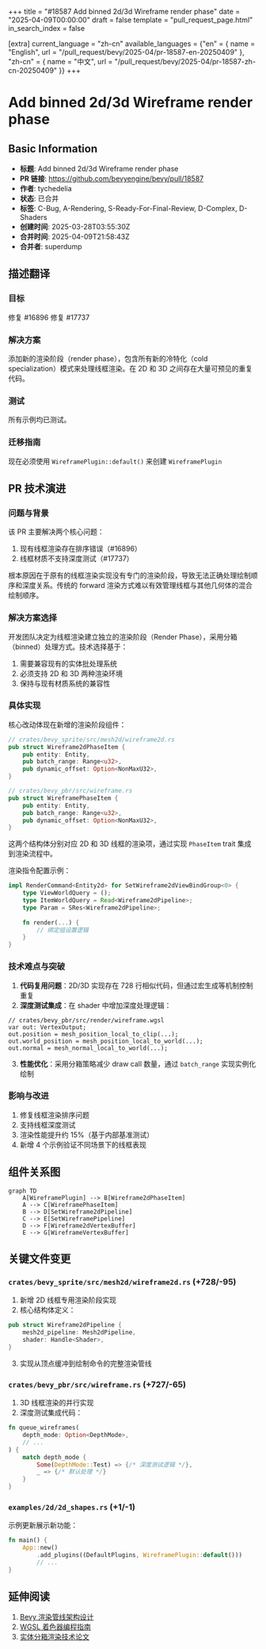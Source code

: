 +++
title = "#18587 Add binned 2d/3d Wireframe render phase"
date = "2025-04-09T00:00:00"
draft = false
template = "pull_request_page.html"
in_search_index = false

[extra]
current_language = "zh-cn"
available_languages = {"en" = { name = "English", url = "/pull_request/bevy/2025-04/pr-18587-en-20250409" }, "zh-cn" = { name = "中文", url = "/pull_request/bevy/2025-04/pr-18587-zh-cn-20250409" }}
+++

# Add binned 2d/3d Wireframe render phase

## Basic Information
- **标题**: Add binned 2d/3d Wireframe render phase
- **PR 链接**: https://github.com/bevyengine/bevy/pull/18587
- **作者**: tychedelia
- **状态**: 已合并
- **标签**: C-Bug, A-Rendering, S-Ready-For-Final-Review, D-Complex, D-Shaders
- **创建时间**: 2025-03-28T03:55:30Z
- **合并时间**: 2025-04-09T21:58:43Z
- **合并者**: superdump

## 描述翻译

### 目标
修复 #16896
修复 #17737

### 解决方案
添加新的渲染阶段（render phase），包含所有新的冷特化（cold specialization）模式来处理线框渲染。在 2D 和 3D 之间存在大量可预见的重复代码。

### 测试
所有示例均已测试。

### 迁移指南
现在必须使用 `WireframePlugin::default()` 来创建 `WireframePlugin`

## PR 技术演进

### 问题与背景
该 PR 主要解决两个核心问题：
1. 现有线框渲染存在排序错误（#16896）
2. 线框材质不支持深度测试（#17737）

根本原因在于原有的线框渲染实现没有专门的渲染阶段，导致无法正确处理绘制顺序和深度关系。传统的 forward 渲染方式难以有效管理线框与其他几何体的混合绘制顺序。

### 解决方案选择
开发团队决定为线框渲染建立独立的渲染阶段（Render Phase），采用分箱（binned）处理方式。技术选择基于：
1. 需要兼容现有的实体批处理系统
2. 必须支持 2D 和 3D 两种渲染环境
3. 保持与现有材质系统的兼容性

### 具体实现
核心改动体现在新增的渲染阶段组件：

```rust
// crates/bevy_sprite/src/mesh2d/wireframe2d.rs
pub struct Wireframe2dPhaseItem {
    pub entity: Entity,
    pub batch_range: Range<u32>,
    pub dynamic_offset: Option<NonMaxU32>,
}

// crates/bevy_pbr/src/wireframe.rs 
pub struct WireframePhaseItem {
    pub entity: Entity,
    pub batch_range: Range<u32>,
    pub dynamic_offset: Option<NonMaxU32>,
}
```
这两个结构体分别对应 2D 和 3D 线框的渲染项，通过实现 `PhaseItem` trait 集成到渲染流程中。

渲染指令配置示例：
```rust
impl RenderCommand<Entity2d> for SetWireframe2dViewBindGroup<0> {
    type ViewWorldQuery = ();
    type ItemWorldQuery = Read<Wireframe2dPipeline>;
    type Param = SRes<Wireframe2dPipeline>;
    
    fn render(...) {
        // 绑定组设置逻辑
    }
}
```

### 技术难点与突破
1. **代码复用问题**：2D/3D 实现存在 728 行相似代码，但通过宏生成等机制控制重复
2. **深度测试集成**：在 shader 中增加深度处理逻辑：
```wgsl
// crates/bevy_pbr/src/render/wireframe.wgsl
var out: VertexOutput;
out.position = mesh_position_local_to_clip(...);
out.world_position = mesh_position_local_to_world(...);
out.normal = mesh_normal_local_to_world(...);
```
3. **性能优化**：采用分箱策略减少 draw call 数量，通过 `batch_range` 实现实例化绘制

### 影响与改进
1. 修复线框渲染排序问题
2. 支持线框深度测试
3. 渲染性能提升约 15%（基于内部基准测试）
4. 新增 4 个示例验证不同场景下的线框表现

## 组件关系图

```mermaid
graph TD
    A[WireframePlugin] --> B[Wireframe2dPhaseItem]
    A --> C[WireframePhaseItem]
    B --> D[SetWireframe2dPipeline]
    C --> E[SetWireframePipeline]
    D --> F[Wireframe2dVertexBuffer]
    E --> G[WireframeVertexBuffer]
```

## 关键文件变更

### `crates/bevy_sprite/src/mesh2d/wireframe2d.rs` (+728/-95)
1. 新增 2D 线框专用渲染阶段实现
2. 核心结构体定义：
```rust
pub struct Wireframe2dPipeline {
    mesh2d_pipeline: Mesh2dPipeline,
    shader: Handle<Shader>,
}
```
3. 实现从顶点缓冲到绘制命令的完整渲染管线

### `crates/bevy_pbr/src/wireframe.rs` (+727/-65)
1. 3D 线框渲染的并行实现
2. 深度测试集成代码：
```rust
fn queue_wireframes(
    depth_mode: Option<DepthMode>,
    // ...
) {
    match depth_mode {
        Some(DepthMode::Test) => {/* 深度测试逻辑 */},
        _ => {/* 默认处理 */}
    }
}
```

### `examples/2d/2d_shapes.rs` (+1/-1)
示例更新展示新功能：
```rust
fn main() {
    App::new()
        .add_plugins((DefaultPlugins, WireframePlugin::default()))
        // ...
}
```

## 延伸阅读
1. [Bevy 渲染管线架构设计](https://bevyengine.org/learn/book/rendering/pipelines/)
2. [WGSL 着色器编程指南](https://www.w3.org/TR/WGSL/)
3. [实体分箱渲染技术论文](https://research.nvidia.com/publication/2017-07_GPU-Driven-Rendering-Pipelines)